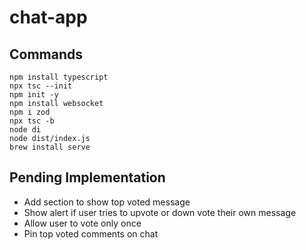 # chat-app

## Commands

```
npm install typescript
npx tsc --init
npm init -y
npm install websocket 
npm i zod
npx tsc -b
node di
node dist/index.js
brew install serve
```

## Pending Implementation
- Add section to show top voted message
- Show alert if user tries to upvote or down vote their own message
- Allow user to vote only once
- Pin top voted comments on chat